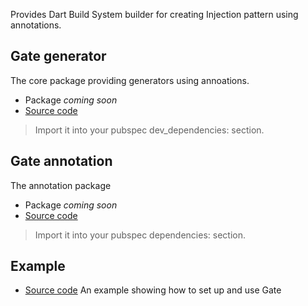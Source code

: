 Provides Dart Build System builder for creating Injection pattern using annotations. 

## Gate generator
The core package providing generators using annoations.
- Package *coming soon*
- [Source code](./packages/gate_generator/)
> Import it into your pubspec dev_dependencies: section.

## Gate annotation
The annotation package 
- Package *coming soon*
- [Source code](./packages/gate/)
> Import it into your pubspec dependencies: section.

## Example
- [Source code](./example/)
An example showing how to set up and use Gate